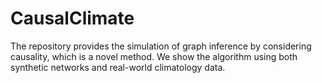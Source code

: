 # CausalClimate

The repository provides the simulation of graph inference by considering causality, which is a novel method. We show the algorithm using both synthetic networks and real-world climatology data. 
